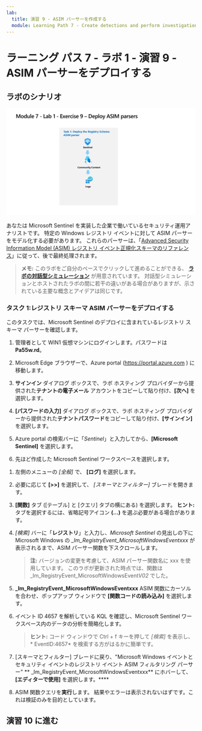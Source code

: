 ```yaml
---
lab:
  title: 演習 9 - ASIM パーサーを作成する
  module: Learning Path 7 - Create detections and perform investigations using Microsoft Sentinel
---
```


# ラーニング パス 7 - ラボ 1 - 演習 9 - ASIM パーサーをデプロイする

## ラボのシナリオ

![ラボの概要。](../Media/SC-200-Lab_Diagrams_Mod7_L1_Ex9.png)

あなたは Microsoft Sentinel を実装した企業で働いているセキュリティ運用アナリストです。 特定の Windows レジストリ イベントに対して ASIM パーサーをモデル化する必要があります。 これらのパーサーは、「[Advanced Security Information Model (ASIM) レジストリ イベント正規化スキーマのリファレンス](https://docs.microsoft.com/en-us/azure/sentinel/registry-event-normalization-schema)」に従って、後で最終処理されます。

>**メモ:** このラボをご自分のペースでクリックして進めることができる、 **[ラボの対話型シミュレーション](https://mslabs.cloudguides.com/guides/SC-200%20Lab%20Simulation%20-%20Create%20Advanced%20Security%20Information%20Model%20Parsers)** が用意されています。 対話型シミュレーションとホストされたラボの間に若干の違いがある場合がありますが、示されている主要な概念とアイデアは同じです。 

### タスク 1:レジストリ スキーマ ASIM パーサーをデプロイする

このタスクでは、Microsoft Sentinel のデプロイに含まれているレジストリ スキーマ パーサーを確認します。

1. 管理者として WIN1 仮想マシンにログインします。パスワードは**Pa55w.rd**。  

1. Microsoft Edge ブラウザーで、Azure portal (https://portal.azure.com ) に移動します。

1. **サインイン** ダイアログ ボックスで、ラボ ホスティング プロバイダーから提供された**テナントの電子メール** アカウントをコピーして貼り付け、**[次へ]** を選択します。

1. **[パスワードの入力]** ダイアログ ボックスで、ラボ ホスティング プロバイダーから提供された**テナントパスワード**をコピーして貼り付け、**[サインイン]** を選択します。

1. Azure portal の検索バーに「*Sentinel*」と入力してから、**[Microsoft Sentinel]** を選択します。

1. 先ほど作成した Microsoft Sentinel ワークスペースを選択します。

<!--- 1. In the Edge browser, open a new tab (Ctrl+T) and navigate to the Microsoft Sentinel GitHub ASIM page <https://github.com/Azure/Azure-Sentinel/tree/master/ASIM>.

 1. On the right pane, select the **Onboard community content** link. This will open a new tab in the Edge Browser for Microsoft Sentinel GitHub content. **Hint:** You might need to scroll right to see the link. Alternatively, follow this link instead: [Microsoft Sentinel on GitHub](https://github.com/Azure/Azure-Sentinel).

    >**Note:** In the **ASIM** folder you can deploy templates that contain all ASIM parsers, but we will only focus on the Registry Schema.

<!--- 1. Scroll down and next to **Registry Event**, select the **Deploy to Azure** button.

1. For *Resource Group*, select **RG-Defender** where your Sentinel workspace resides.

1. For *Workspace*, type your Sentinel workspace name, like *uniquenameDefender*.

1. Leave the other default values and select **Review + create**.

1. Select **Create** to deploy the template. Notice the Names of the different resources. 

1. After the deployment completes return to the *Microsoft Sentinel* tab. --->

1. 左側のメニューの *[全般]* で、 **[ログ]** を選択します。

1. 必要に応じて **[>>]** を選択して、 *[スキーマとフィルター]* ブレードを開きます。

1. **[関数]** タブ ([テーブル] と [クエリ] タブの横にある) を選択します。 **ヒント:** タブを選択するには、省略記号アイコン **(...)** を選ぶ必要がある場合があります。

1. *[検索]* バーに「**レジストリ**」と入力し、*Microsoft Sentinel* の見出しの下に Microsoft Windows の *_Im_RegistryEvent_MicrosoftWindowsEventxxx* が表示されるまで、ASIM パーサー関数を下スクロールします。

    >**注:**  バージョンの変更を考慮して、ASIM パーサー関数名に xxx を使用しています。 このラボが更新された時点では、関数は _Im_RegistryEvent_MicrosoftWindowsEvent*V02* でした。

1. **_Im_RegistryEvent_MicrosoftWindowsEventxxx** ASIM 関数にカーソルを合わせ、ポップアップ ウィンドウで **[関数コードの読み込み]** を選択します。

1. イベント ID 4657 を解析している KQL を確認し、Microsoft Sentinel ワークスペース内のデータの分析を簡略化します。

    >**ヒント:** コード ウィンドウで Ctrl + f キーを押して *[検索]* を表示し、* EventID:4657* を検索する方がはるかに簡単です。

1. [スキーマとフィルター] ブレードに戻り、"Microsoft Windows イベントとセキュリティ イベントのレジストリ イベント ASIM フィルタリング パーサー" ** _Im_RegistryEvent_MicrosoftWindowsEventxxx** にホバーして、**[エディターで使用]** を選択します。****

1. ASIM 関数クエリを**実行**します。 結果やエラーは表示されないはずです。これは検証のみを目的としています。

## 演習 10 に進む